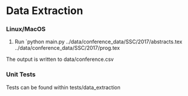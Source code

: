 # Data Extraction

### Linux/MacOS
1. Run `python main.py ../data/conference_data/SSC/2017/abstracts.tex ../data/conference_data/SSC/2017/prog.tex

The output is written to data/conference.csv

### Unit Tests
Tests can be found within tests/data_extraction